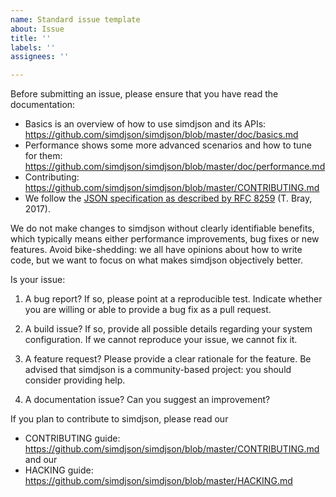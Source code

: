 ```yaml
---
name: Standard issue template
about: Issue
title: ''
labels: ''
assignees: ''

---
```


Before submitting an issue, please ensure that you have read the documentation:

* Basics is an overview of how to use simdjson and its APIs: https://github.com/simdjson/simdjson/blob/master/doc/basics.md
* Performance shows some more advanced scenarios and how to tune for them: https://github.com/simdjson/simdjson/blob/master/doc/performance.md
* Contributing: https://github.com/simdjson/simdjson/blob/master/CONTRIBUTING.md
* We follow the [JSON specification as described by RFC 8259](https://www.rfc-editor.org/rfc/rfc8259.txt) (T. Bray, 2017).

We do not make changes to simdjson without clearly identifiable benefits, which typically means either performance improvements, bug fixes or new features. Avoid bike-shedding: we all have opinions about how to write code, but we want to focus on what makes simdjson objectively better.

Is your issue:

1. A bug report? If so, please point at a reproducible test. Indicate whether you are willing or able to provide a bug fix as a pull request.

2. A build issue? If so, provide all possible details regarding your system configuration. If we cannot reproduce your issue, we cannot fix it.

3. A feature request? Please provide a clear rationale for the feature. Be advised that simdjson is a community-based project: you should consider providing help.

4. A documentation issue? Can you suggest an improvement?


If you plan to contribute to simdjson, please read our 
* CONTRIBUTING guide: https://github.com/simdjson/simdjson/blob/master/CONTRIBUTING.md and our
* HACKING guide: https://github.com/simdjson/simdjson/blob/master/HACKING.md
